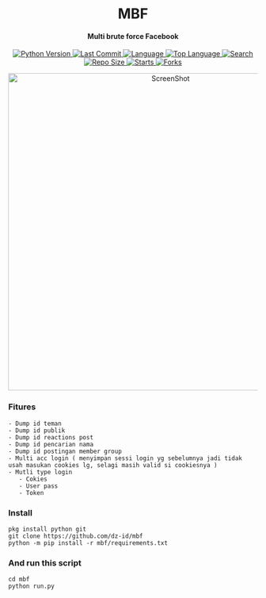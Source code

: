 <h1 align="center">
  MBF
</h1>
<h4 align="center">
  Multi brute force Facebook
</h4>
<div align="center">
  <a href="https://github.com/dz-id">
    <img alt="Python Version" src="https://img.shields.io/badge/python-3.8-blue.svg"/>
  </a>
  <a href="https://github.com/dz-id">
    <img alt="Last Commit" src="https://img.shields.io/github/last-commit/dz-id/mbf.svg"/>
  </a>
  <a href="https://github.com/dz-id">
    <img alt="Language" src="https://img.shields.io/github/languages/count/dz-id/mbf.svg"/>
  </a>
  <a href="https://github.com/dz-id">
    <img alt="Top Language" src="https://img.shields.io/github/languages/top/dz-id/mbf.svg"/>
  </a>
  <a href="https://github.com/dz-id">
    <img alt="Search" src="https://img.shields.io/github/search/dz-id/mbf/mbf.svg"/>
  </a>
  <a href="https://github.com/dz-id">
    <img alt="Repo Size" src="https://img.shields.io/github/repo-size/dz-id/mbf.svg"/>
  </a>
  <a href="https://github.com/dz-id">
    <img alt="Starts" src="https://img.shields.io/github/stars/dz-id/mbf.svg"/>
  </a>
  <a href="https://github.com/dz-id">
    <img alt="Forks" src="https://img.shields.io/github/forks/dz-id/mbf.svg"/>
  </a>
</div>
<p align="center">
 <img src="https://github.com/dz-id/mbf/blob/master/screenshot/1.png" width="640" title="ScreenShot" alt="ScreenShot">
</p>

### Fitures
```
- Dump id teman
- Dump id publik
- Dump id reactions post
- Dump id pencarian nama
- Dump id postingan member group
- Multi acc login ( menyimpan sessi login yg sebelumnya jadi tidak usah masukan cookies lg, selagi masih valid si cookiesnya )
- Mutli type login
   - Cokies
   - User pass
   - Token
```
### Install
```
pkg install python git
git clone https://github.com/dz-id/mbf
python -m pip install -r mbf/requirements.txt
```
### And run this script
```
cd mbf
python run.py
```
